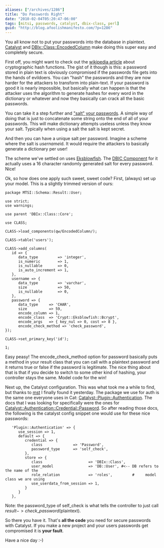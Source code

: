 ```yaml
---
aliases: ["/archives/1286"]
title: "Do Passwords Right"
date: "2010-02-04T05:20:47-06:00"
tags: [mitsi, passwords, catalyst, dbix-class, perl]
guid: "http://blog.afoolishmanifesto.com/?p=1286"
---
```

You all know not to put your passwords into the database in plaintext. [Catalyst](http://search.cpan.org/perldoc?Catalyst::Runtime) and [DBIx::Class::EncodedColumn](http://search.cpan.org/perldoc?DBIx::Class::EncodedColumn) make doing this super easy and completely secure.

First off, you might want to check out the [wikipedia article](http://en.wikipedia.org/wiki/Cryptographic_hash_function) about cryptographic hash functions. The gist of it though is this: a password stored in plain text is obviously compromised if the passwords file gets into the hands of evildoers. You can "hash" the passwords and they are now harder for the attackers to transform into plain-text. If your password is good it is nearly impossible, but basically what can happen is that the attacker uses the algorithm to generate hashes for every word in the dictionary or whatever and now they basically can crack all the basic passwords.

You can take it a step further and ["salt" your passwords](https://en.wikipedia.org/wiki/Salt_(cryptography)). A simple way of doing that is just to concatenate some string onto the end of all of your passwords. This will make dictionary attempts useless unless they know your salt. Typically when using a salt the salt is kept secret.

And then you can have a unique salt per password. Imagine a scheme where the salt is $username$id. It would require the attackers to basically generate a dictionary per user!

The scheme we've settled on uses [Eksblowfish](http://en.wikipedia.org/wiki/Crypt_(Unix)#Blowfish-based_scheme). The [DBIC Component](http://search.cpan.org/~frew/DBIx-Class-EncodedColumn-0.00006/lib/DBIx/Class/EncodedColumn/Crypt/Eksblowfish/Bcrypt.pm) for it actually uses a 16 character randomly generated salt for every password. Nice!

Ok, so how does one apply such sweet, sweet code? First, (always) set up your model. This is a slightly trimmed version of ours:

    package MTSI::Schema::Result::User;

    use strict;
    use warnings;

    use parent 'DBIx::Class::Core';

    use CLASS;

    CLASS->load_components(qw/EncodedColumn/);

    CLASS->table('users');

    CLASS->add_columns(
       id => {
          data_type         => 'integer',
          is_numeric        => 1,
          is_nullable       => 0,
          is_auto_increment => 1,
       },
       username => {
          data_type         => 'varchar',
          size              => 50,
          is_nullable       => 0,
       },
       password => {
          data_type     => 'CHAR',
          size          => 59,
          encode_column => 1,
          encode_class  => 'Crypt::Eksblowfish::Bcrypt',
          encode_args   => { key_nul => 0, cost => 8 },
          encode_check_method => 'check_password',
    });

    CLASS->set_primary_key('id');

    1;

Easy peasy! The encode\_check\_method option for password basically puts a method in your result class that you can call with a plaintext password and it returns true or false if the password is legitimate. The nice thing about that is that if you decide to switch to some other kind of hashing, your controller stays the same. Model code for the win!

Next up, the Catalyst configuration. This was what took me a while to find, but thanks to [mst](http://www.shadowcat.co.uk/blog/matt-s-trout/) I finally found it yesterday. The package we use for auth is the same one everyone uses in Cat: [Catalyst::Plugin::Authentication](http://search.cpan.org/perldoc?Catalyst::Plugin::Authentication). The docs that I was looking for specifically were the ones for [Catalyst::Authentication::Credential::Password](http://search.cpan.org/perldoc?Catalyst::Authentication::Credential::Password). So after reading those docs, the following is the catalyst config snippet one would use for these nice passwords:

       'Plugin::Authentication' => {
          use_session => 1,
          default => {
             credential => {
                class              => 'Password',
                password_type      => 'self_check',
             },
             store => {
                class                     => 'DBIx::Class',
                user_model                => 'DB::User', #<-- DB refers to the name of the
                role_relation             => 'roles',         #     model class we are using
                use_userdata_from_session => 1,
             }
          }
       },

Note: the password\_type of self\_check is what tells the controller to just call $result->check\_password($plaintext).

So there you have it. That's **all the code** you need for secure passwords with Catalyst. If you make a new project and your users passwords get compromised it is **your fault**.

Have a nice day :-)
